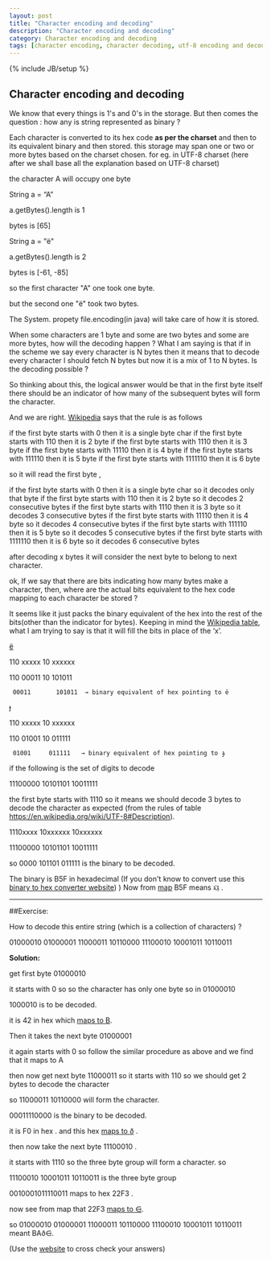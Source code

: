 ```yaml
---
layout: post
title: "Character encoding and decoding"
description: "Character encoding and decoding"
category: Character encoding and decoding
tags: [character encoding, character decoding, utf-8 encoding and decoding]
---
```

{% include JB/setup %}

## Character encoding and decoding


We know that every things is 1's and 0's in the storage. But then comes the question : 
how any is string represented as binary ?

Each character is converted to its hex code **as per the charset** and then to its equivalent binary and then stored.
this storage may span one or two or more bytes based on the charset chosen.
for eg. in UTF-8 charset (here after we shall base all the explanation based on UTF-8 charset)

the character A will occupy one byte

String a = “A”

a.getBytes().length is 1

bytes is [65]

String a = "ë"

a.getBytes().length is 2

bytes is [-61, -85]


so the first character "A" one took one byte.

but the second one "ë" took two bytes.

The System. propety file.encoding(in java) will take care of how it is stored.


When some characters are 1 byte and some are two bytes and some are more bytes, how will the decoding happen ?
What I am saying is that if in the scheme we say every character is N bytes then it means that to decode every character I should fetch N bytes
but now it is a mix of 1 to N bytes. Is the decoding possible ?

So thinking about this, the logical answer would be that in the first byte itself there should be an indicator of how
many of the subsequent bytes will form the character.

And we are right. [Wikipedia](https://en.wikipedia.org/wiki/UTF-8#Description) says that the rule is as follows

if the first byte starts with 0 then it is a single byte char
if the first byte starts with 110 then it is 2 byte
if the first byte starts with 1110 then it is 3 byte
if the first byte starts with 11110 then it is 4 byte
if the first byte starts with 111110 then it is 5 byte
if the first byte starts with 1111110 then it is 6 byte

so it will read the first byte , 

if the first byte starts with 0 then it is a single byte char so it decodes only that byte
if the first byte starts with 110 then it is 2 byte so it decodes 2 consecutive  bytes
if the first byte starts with 1110 then it is 3 byte so it decodes 3  consecutive bytes
if the first byte starts with 11110 then it is 4 byte so it decodes 4 consecutive bytes
if the first byte starts with 111110 then it is 5 byte so it decodes 5 consecutive bytes
if the first byte starts with 1111110 then it is 6 byte so it decodes 6 consecutive bytes


after decoding x bytes it will consider the next byte to belong to next character.

ok,  If we say that there are bits indicating how many bytes make a character, then, where are the actual bits equivalent to
the hex code mapping to each character be stored ?

It seems like it just packs the binary equivalent of the hex into the rest of the bits(other than the indicator for bytes). 
Keeping in mind the [Wikipedia table](https://en.wikipedia.org/wiki/UTF-8#Description), what I am trying to say is that it will fill the bits in place of the ‘x’.

[ë](http://www.utf8-chartable.de/unicode-utf8-table.pl?utf8=bin)

110  xxxxx   10  xxxxxx 

110  00011   10  101011	

     00011       101011  → binary equivalent of hex pointing to ë

[ɟ](http://www.utf8-chartable.de/unicode-utf8-table.pl?start=512&utf8=bin)

110  xxxxx  10 xxxxxx 

110  01001  10 011111	 

     01001     011111   → binary equivalent of hex pointing to ɟ

if the following is the set of digits to decode

11100000    10101101    10011111

the first byte starts with 1110 so it means we should decode 3 bytes to decode the character as expected (from the rules of table https://en.wikipedia.org/wiki/UTF-8#Description).

1110xxxx    10xxxxxx    10xxxxxx

11100000    10101101    10011111

so 0000 101101 011111 is the binary to be decoded.

The binary is B5F in  hexadecimal (If you don't know to convert use this [binary to hex converter website](http://www.binaryhexconverter.com/binary-to-hex-converter)) )
Now from [map](http://www.utf8-chartable.de/unicode-utf8-table.pl?start=2816&number=1024&utf8=bin) B5F means  ୟ
.

***


##Exercise:



How to decode this entire string (which is a collection of characters) ?

01000010 01000001 11000011 10110000 11100010 10001011 10110011

**Solution:**

get first byte 01000010

it starts with 0 so so the character has only one byte so in 01000010

1000010 is to be decoded.

it is 42 in hex which [maps to B](http://www.utf8-chartable.de/unicode-utf8-table.pl?utf8=bin).

Then it takes the next byte 01000001

it again starts with 0 so follow the similar procedure as above and we find that it maps to 
A

then now get next byte 11000011 so it starts with 110 so we should get 2 bytes to decode the character

so  11000011 10110000 will form the character.

00011110000 is the binary to be decoded.

it is F0  in hex  . and this hex [maps to ð](http://www.utf8-chartable.de/unicode-utf8-table.pl?number=1024&utf8=bin) .

then now take the next byte 11100010 .

it starts with 1110 so the three byte group will form a character.
so 

11100010 10001011 10110011 is the three byte group

0010001011110011 maps to hex 22F3 .

now see from map that 22F3 [maps to ⋳](http://www.utf8-chartable.de/unicode-utf8-table.pl?start=7936&number=1024&utf8=bin).

so 01000010 01000001 11000011 10110000 11100010 10001011 10110011 meant BAð⋳.

(Use the [website](https://sites.google.com/site/nathanlexwww/tools/utf8-convert) to cross check your answers)

